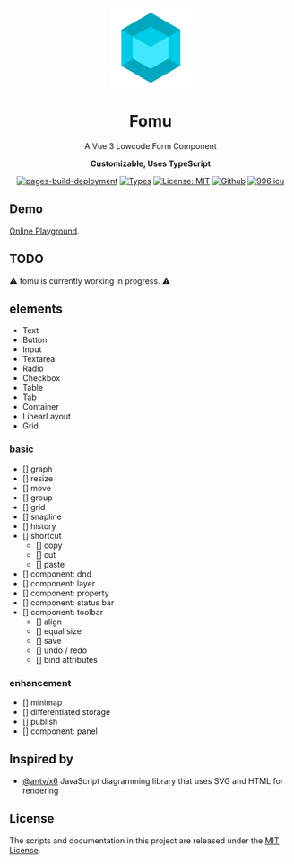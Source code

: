 <p align="center">
  <img width="144px" src="./public/logo.svg" />
</p>

<h1 align="center">Fomu</h1>
<p align="center">A Vue 3 Lowcode Form Component</p>
<p align="center"><b>Customizable, Uses TypeScript</b></p>
<p align="center">
  <a href="https://soralib.github.io/fomu/"><img alt="pages-build-deployment" src="https://github.com/soraLib/fomu/actions/workflows/pages/pages-build-deployment/badge.svg?branch=docs"></a>
  <a href="https://www.typescriptlang.org"><img alt="Types" src="https://img.shields.io/npm/types/scrub-js.svg"></a>
  <a href="https://opensource.org/licenses/MIT"><img alt="License: MIT" src="https://img.shields.io/badge/License-MIT-yellow.svg"></a>
  <a href="https://github.com/soraLib/fomu"><img alt="Github" src="https://img.shields.io/badge/Github-232323?logo=github"></a>
  <a href="https://996.icu"><img alt="996.icu" src="https://img.shields.io/badge/link-996.icu-red.svg"></a>
</p>

## Demo

[Online Playground](https://soralib.github.io/fomu/).

## TODO

⚠️ fomu is currently working in progress. ⚠️

## elements

- Text
- Button
- Input
- Textarea
- Radio
- Checkbox
- Table
- Tab
- Container
- LinearLayout
- Grid

### basic

- [] graph
- [] resize
- [] move
- [] group
- [] grid
- [] snapline
- [] history
- [] shortcut
  - [] copy
  - [] cut
  - [] paste
- [] component: dnd
- [] component: layer
- [] component: property
- [] component: status bar
- [] component: toolbar
  - [] align
  - [] equal size
  - [] save
  - [] undo / redo
  - [] bind attributes

### enhancement

- [] minimap
- [] differentiated storage
- [] publish
- [] component: panel

## Inspired by

- [@antv/x6](https://github.com/antvis/x6) JavaScript diagramming library that uses SVG and HTML for rendering

## License

The scripts and documentation in this project are released under the [MIT License](./LICENSE).
